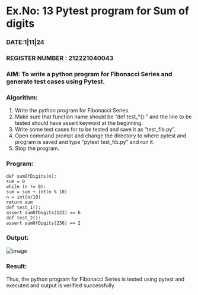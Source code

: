 # Ex.No: 13  Pytest program for Sum of digits

### DATE:1|11|24                                                                         
### REGISTER NUMBER : 212221040043
### AIM: To write a python program for Fibonacci Series and generate test cases using Pytest. 

### Algorithm:

1. Write the python program for Fibonacci Series. 
2. Make sure that function name should be “def test_*():” and the line to be tested 
should have assert keyword at the beginning. 
3. Write some test cases for to be tested and save it as “test_fib.py”. 
4. Open command prompt and change the directory to where pytest and program is 
saved and type “pytest test_fib.py” and run it. 
5. Stop the program.

### Program:
```
def sumOfDigits(n): 
sum = 0 
while (n != 0): 
sum = sum + int(n % 10) 
n = int(n/10) 
return sum 
def test_1(): 
assert sumOfDigits(123) == 6 
def test_2(): 
assert sumOfDigits(256) == 2 
```
### Output:
![image](https://github.com/user-attachments/assets/12480c93-6cce-43e3-9fca-5ca5a47bbdbc)
### Result:
Thus, the python program for Fibonacci Series is tested using pytest and executed and output is verified successfully.


